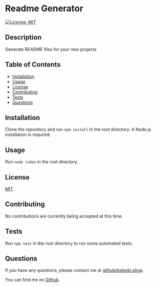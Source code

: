 # Readme Generator

[![License: MIT](https://img.shields.io/badge/License-MIT-yellow.svg)](https://opensource.org/licenses/MIT)

## Description

Generate README files for your new projects

## Table of Contents

* [Installation](#installation)
* [Usage](#usage)
* [License](#license)
* [Contributing](#contributing)
* [Tests](#tests)
* [Questions](#questions)

## Installation

Clone the repository and run ```npm install``` in the root directory. A Node.js installation is required.

## Usage

Run ```node index``` in the root directory.

## License

[MIT](https://opensource.org/licenses/MIT)

## Contributing

No contributions are currently being accepted at this time.

## Tests

Run ```npm test``` in the root directory to run some automated tests.

## Questions

If you have any questions, please contact me at [github@alexbi.shop](mailto:github@alexbi.shop).

You can find me on [Github](https://github.com/alexbishopbootcamp).

